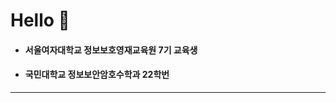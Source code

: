 # Hello 👋

+ #### 서울여자대학교 정보보호영재교육원 7기 교육생
+ #### 국민대학교 정보보안암호수학과 22학번
<hr>

<!--
**llist-df/llist-df** is a ✨ _special_ ✨ repository because its `README.md` (this file) appears on your GitHub profile.

Here are some ideas to get you started:

- 👯 I’m looking to collaborate on ...
- 🤔 I’m looking for help with ...
- 💬 Ask me about ...
- 📫 How to reach me: ...
- 😄 Pronouns: ...
- ⚡ Fun fact: ...
-->
